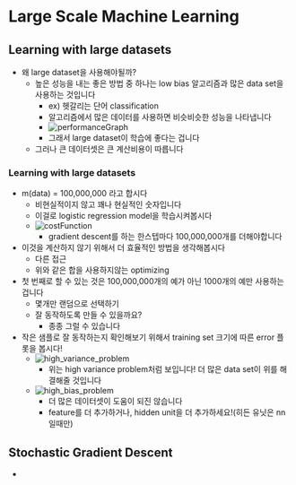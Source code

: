 # Large Scale Machine Learning
## Learning with large datasets
- 왜 large dataset을 사용해야될까?
    - 높은 성능을 내는 좋은 방법 중 하나는 low bias 알고리즘과 많은 data set을 사용하는 것입니다
        - ex) 헷갈리는 단어 classification
        - 알고리즘에서 많은 데이터를 사용하면 비슷비슷한 성능을 나타냅니다
        - ![performanceGraph](http://www.holehouse.org/mlclass/17_Large_Scale_Machine_Learning_files/Image.png)
        - 그래서 large dataset이 학습에 좋다는 겁니다
    - 그러나 큰 데이터셋은 큰 계산비용이 따릅니다
### Learning with large datasets
- m(data) = 100,000,000 라고 합시다
    - 비현실적이지 않고 꽤나 현실적인 숫자입니다
    - 이걸로 logistic regression model을 학습시켜봅시다
    - ![costFunction](http://www.holehouse.org/mlclass/17_Large_Scale_Machine_Learning_files/Image%20[1].png)
        - gradient descent를 하는 한스텝마다 100,000,000개를 더해야합니다
- 이것을 계산하지 않기 위해서 더 효율적인 방법을 생각해봅시다
    - 다른 접근
    - 위와 같은 합을 사용하지않는 optimizing
- 첫 번째로 할 수 있는 것은 100,000,000개의 예가 아닌 1000개의 예만 사용하는 겁니다
    - 몇개만 랜덤으로 선택하기
    - 잘 동작하도록 만들 수 있을까요?
        - 종종 그럴 수 있습니다
- 작은 샘플로 잘 동작하는지 확인해보기 위해서 training set 크기에 따른 error 플롯을 봅시다!
    - ![high_variance_problem](http://www.holehouse.org/mlclass/17_Large_Scale_Machine_Learning_files/Image%20[2].png)
        - 위는 high variance problem처럼 보입니다! 더 많은 data set이 위를 해결해줄 것입니다
    - ![high_bias_problem](http://www.holehouse.org/mlclass/17_Large_Scale_Machine_Learning_files/Image%20[3].png)
        - 더 많은 데이터셋이 도움이 되진 않습니다
        - feature를 더 추가하거나, hidden unit을 더 추가하세요!(히든 유닛은 nn일때만)
## Stochastic Gradient Descent
- 